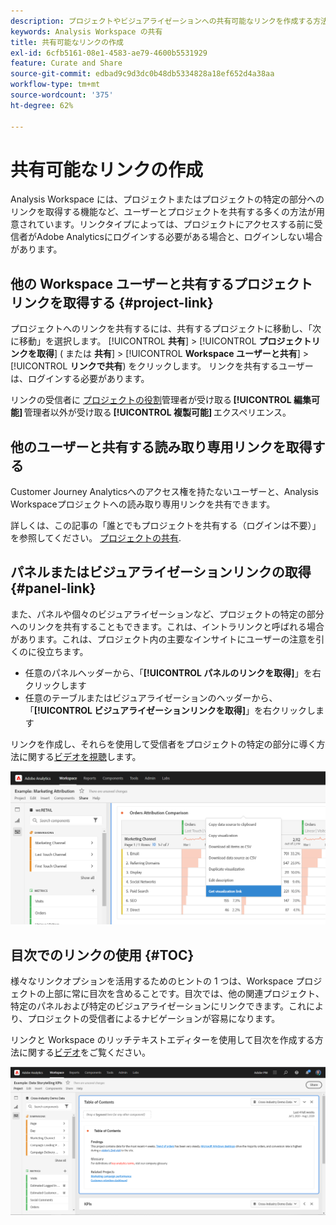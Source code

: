 ```yaml
---
description: プロジェクトやビジュアライゼーションへの共有可能なリンクを作成する方法を学びます。
keywords: Analysis Workspace の共有
title: 共有可能なリンクの作成
exl-id: 6cfb5161-08e1-4583-ae79-4600b5531929
feature: Curate and Share
source-git-commit: edbad9c9d3dc0b48db5334828a18ef652d4a38aa
workflow-type: tm+mt
source-wordcount: '375'
ht-degree: 62%

---
```


# 共有可能なリンクの作成

Analysis Workspace には、プロジェクトまたはプロジェクトの特定の部分へのリンクを取得する機能など、ユーザーとプロジェクトを共有する多くの方法が用意されています。リンクタイプによっては、プロジェクトにアクセスする前に受信者がAdobe Analyticsにログインする必要がある場合と、ログインしない場合があります。

## 他の Workspace ユーザーと共有するプロジェクトリンクを取得する {#project-link}

プロジェクトへのリンクを共有するには、共有するプロジェクトに移動し、「次に移動」を選択します。 [!UICONTROL **共有**] > [!UICONTROL **プロジェクトリンクを取得**] ( または **共有**] > [!UICONTROL **Workspace ユーザーと共有**] > [!UICONTROL **リンクで共有**) をクリックします。 リンクを共有するユーザーは、ログインする必要があります。

リンクの受信者に [プロジェクトの役割](https://experienceleague.adobe.com/docs/analytics/analyze/analysis-workspace/curate-share/share-projects.html?lang=ja)管理者が受け取る **[!UICONTROL 編集可能]** 管理者以外が受け取る **[!UICONTROL 複製可能]** エクスペリエンス。

## 他のユーザーと共有する読み取り専用リンクを取得する

Customer Journey Analyticsへのアクセス権を持たないユーザーと、Analysis Workspaceプロジェクトへの読み取り専用リンクを共有できます。

詳しくは、この記事の「誰とでもプロジェクトを共有する（ログインは不要）」を参照してください。 [プロジェクトの共有](/help/analysis-workspace/curate-share/share-projects.md).

## パネルまたはビジュアライゼーションリンクの取得 {#panel-link}

また、パネルや個々のビジュアライゼーションなど、プロジェクトの特定の部分へのリンクを共有することもできます。これは、イントラリンクと呼ばれる場合があります。これは、プロジェクト内の主要なインサイトにユーザーの注意を引くのに役立ちます。

* 任意のパネルヘッダーから、「**[!UICONTROL パネルのリンクを取得]**」を右クリックします
* 任意のテーブルまたはビジュアライゼーションのヘッダーから、「**[!UICONTROL ビジュアライゼーションリンクを取得]**」を右クリックします

リンクを作成し、それらを使用して受信者をプロジェクトの特定の部分に導く方法に関する[ビデオを視聴](https://experienceleague.adobe.com/docs/analytics-learn/tutorials/analysis-workspace/visualizations/intra-linking-in-analysis-workspace.html?lang=ja)します。

![](assets/get-viz-link.png)

## 目次でのリンクの使用 {#TOC}

様々なリンクオプションを活用するためのヒントの 1 つは、Workspace プロジェクトの上部に常に目次を含めることです。目次では、他の関連プロジェクト、特定のパネルおよび特定のビジュアライゼーションにリンクできます。これにより、プロジェクトの受信者によるナビゲーションが容易になります。

リンクと Workspace のリッチテキストエディターを使用して目次を作成する方法に関する[ビデオ](https://experienceleague.adobe.com/docs/analytics-learn/tutorials/analysis-workspace/navigating-workspace-projects/create-a-toc-in-analysis-workspace.html?lang=ja)をご覧ください。

![](assets/toc.png)

